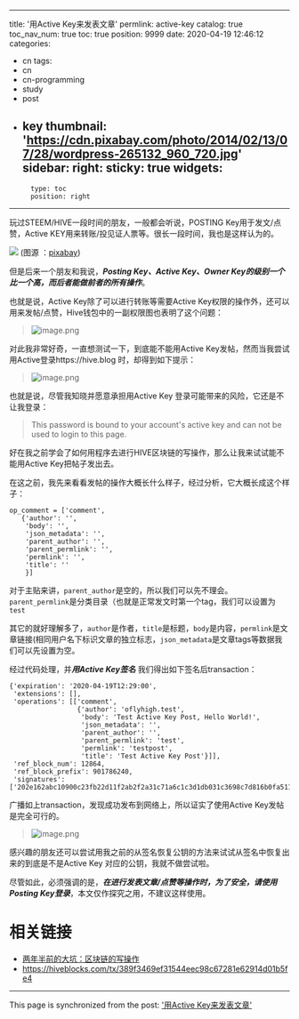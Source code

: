 
---
title: '用Active Key来发表文章'
permlink: active-key
catalog: true
toc_nav_num: true
toc: true
position: 9999
date: 2020-04-19 12:46:12
categories:
- cn
tags:
- cn
- cn-programming
- study
- post
- key
thumbnail: 'https://cdn.pixabay.com/photo/2014/02/13/07/28/wordpress-265132_960_720.jpg'
sidebar:
    right:
        sticky: true
widgets:
    -
        type: toc
        position: right
---


玩过STEEM/HIVE一段时间的朋友，一般都会听说，POSTING Key用于发文/点赞，Active KEY用来转账/投见证人票等。很长一段时间，我也是这样认为的。

![](https://cdn.pixabay.com/photo/2014/02/13/07/28/wordpress-265132_960_720.jpg)
(图源 ：[pixabay](https://pixabay.com/))

但是后来一个朋友和我说，***Posting Key、Active Key、Owner Key的级别一个比一个高，而后者能做前者的所有操作***。

也就是说，Active Key除了可以进行转账等需要Active Key权限的操作外，还可以用来发帖/点赞，Hive钱包中的一副权限图也表明了这个问题：
>![image.png](https://images.hive.blog/DQmZUeJM3X4K7pJbQDkqA9B63g5kmsAr37AwFbRYk3AypRU/image.png)

对此我非常好奇，一直想测试一下，到底能不能用Active Key发帖，然而当我尝试用Active登录https://hive.blog 时，却得到如下提示：
>![image.png](https://images.hive.blog/DQmbgFnKurvjhjBj9iWJWaNwoBdW7Lh4PGCNbhzk2oycy3i/image.png)

也就是说，尽管我知晓并愿意承担用Active Key 登录可能带来的风险，它还是不让我登录：
>This password is bound to your account's active key and can not be used to login to this page. 

好在我之前学会了如何用程序去进行HIVE区块链的写操作，那么让我来试试能不能用Active Key把帖子发出去。

在这之前，我先来看看发帖的操作大概长什么样子，经过分析，它大概长成这个样子：
```
op_comment = ['comment',
   {'author': '',
    'body': '',
    'json_metadata': '',
    'parent_author': '',
    'parent_permlink': '',
    'permlink': '',
    'title': ''
    }]
```

对于主贴来讲，`parent_author`是空的，所以我们可以先不理会。`parent_permlink`是分类目录（也就是正常发文时第一个tag，我们可以设置为`test`

其它的就好理解多了，`author`是作者，`title`是标题，`body`是内容，`permlink`是文章链接(相同用户名下标识文章的独立标志，`json_metadata`是文章tags等数据我们可以先设置为空。

经过代码处理，并***用Active Key签名*** 我们得出如下签名后transaction：
```
{'expiration': '2020-04-19T12:29:00',
 'extensions': [],
 'operations': [['comment',
                 {'author': 'oflyhigh.test',
                  'body': 'Test Active Key Post, Hello World!',
                  'json_metadata': '',
                  'parent_author': '',
                  'parent_permlink': 'test',
                  'permlink': 'testpost',
                  'title': 'Test Active Key Post'}]],
 'ref_block_num': 12864,
 'ref_block_prefix': 901786240,
 'signatures': ['202e162abc10900c23fb22d11f2ab2f2a31c71a6c1c3d1db031c3698c7d816b0fa511dad561514007b4f9b20e7ffcec7e25ca3bc0914017dcc87a74de96d1335ed']}
```

广播如上transaction，发现成功发布到网络上，所以证实了使用Active Key发帖是完全可行的。
>![image.png](https://images.hive.blog/DQmXgeGqZ3Cbt3ceE2Kk768Fq1CP9cw5RHfn2zMSAdYS5pT/image.png)

感兴趣的朋友还可以尝试用我之前的从签名恢复公钥的方法来试试从签名中恢复出来的到底是不是Active Key 对应的公钥，我就不做尝试啦。


尽管如此，必须强调的是，***在进行发表文章/点赞等操作时，为了安全，请使用Posting Key登录***，本文仅作探究之用，不建议这样使用。

# 相关链接

* [两年半前的大坑：区块链的写操作](https://hive.blog/hive-105017/@oflyhigh/fmwnf)
* https://hiveblocks.com/tx/389f3469ef31544eec98c67281e62914d01b5fe4

- - -

This page is synchronized from the post: ['用Active Key来发表文章'](https://steemit.com/@oflyhigh/active-key)
